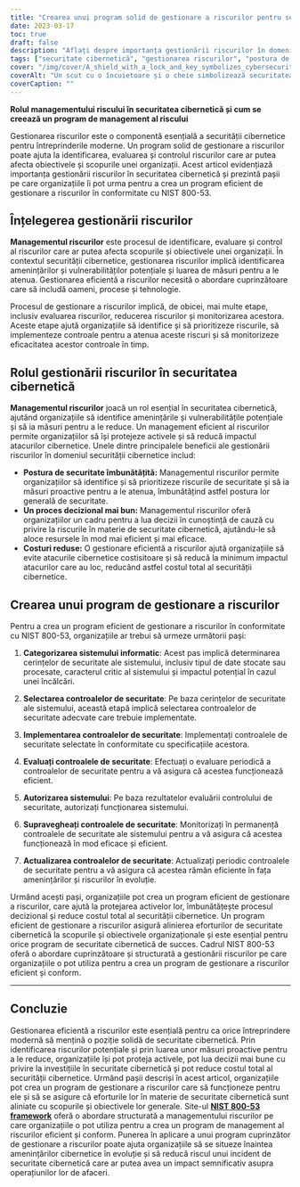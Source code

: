 ```yaml
---
title: "Crearea unui program solid de gestionare a riscurilor pentru securitatea cibernetică"
date: 2023-03-17
toc: true
draft: false
description: "Aflați despre importanța gestionării riscurilor în domeniul securității cibernetice și despre cum să creați un program care să funcționeze pentru afacerea dumneavoastră."
tags: ["securitate cibernetică", "gestionarea riscurilor", "postura de securitate", "evaluarea riscurilor", "atenuarea riscurilor", "monitorizarea riscurilor", "amenințări", "vulnerabilități", "securitatea informațiilor", "protecția datelor", "conformitate", "atacuri cibernetice", "luarea deciziilor", "reducerea costurilor", "continuitatea afacerilor", "analiza riscurilor", "identificarea riscurilor", "controlul riscurilor", "tratamentul riscului", "îmbunătățire continuă"]
cover: "/img/cover/A_shield_with_a_lock_and_key_symbolizes_cybersecurity.png"
coverAlt: "Un scut cu o încuietoare și o cheie simbolizează securitatea cibernetică, iar o lupă deasupra reprezintă gestionarea riscurilor."
coverCaption: ""
---
```


**Rolul managementului riscului în securitatea cibernetică și cum se creează un program de management al riscului**

Gestionarea riscurilor este o componentă esențială a securității cibernetice pentru întreprinderile moderne. Un program solid de gestionare a riscurilor poate ajuta la identificarea, evaluarea și controlul riscurilor care ar putea afecta obiectivele și scopurile unei organizații. Acest articol evidențiază importanța gestionării riscurilor în securitatea cibernetică și prezintă pașii pe care organizațiile îi pot urma pentru a crea un program eficient de gestionare a riscurilor în conformitate cu NIST 800-53.

## Înțelegerea gestionării riscurilor

**Managementul riscurilor** este procesul de identificare, evaluare și control al riscurilor care ar putea afecta scopurile și obiectivele unei organizații. În contextul securității cibernetice, gestionarea riscurilor implică identificarea amenințărilor și vulnerabilităților potențiale și luarea de măsuri pentru a le atenua. Gestionarea eficientă a riscurilor necesită o abordare cuprinzătoare care să includă oameni, procese și tehnologie.

Procesul de gestionare a riscurilor implică, de obicei, mai multe etape, inclusiv evaluarea riscurilor, reducerea riscurilor și monitorizarea acestora. Aceste etape ajută organizațiile să identifice și să prioritizeze riscurile, să implementeze controale pentru a atenua aceste riscuri și să monitorizeze eficacitatea acestor controale în timp.

## Rolul gestionării riscurilor în securitatea cibernetică

**Managementul riscurilor** joacă un rol esențial în securitatea cibernetică, ajutând organizațiile să identifice amenințările și vulnerabilitățile potențiale și să ia măsuri pentru a le reduce. Un management eficient al riscurilor permite organizațiilor să își protejeze activele și să reducă impactul atacurilor cibernetice. Unele dintre principalele beneficii ale gestionării riscurilor în domeniul securității cibernetice includ:

- **Postura de securitate îmbunătățită:** Managementul riscurilor permite organizațiilor să identifice și să prioritizeze riscurile de securitate și să ia măsuri proactive pentru a le atenua, îmbunătățind astfel postura lor generală de securitate.
- **Un proces decizional mai bun:** Managementul riscurilor oferă organizațiilor un cadru pentru a lua decizii în cunoștință de cauză cu privire la riscurile în materie de securitate cibernetică, ajutându-le să aloce resursele în mod mai eficient și mai eficace.
- **Costuri reduse:** O gestionare eficientă a riscurilor ajută organizațiile să evite atacurile cibernetice costisitoare și să reducă la minimum impactul atacurilor care au loc, reducând astfel costul total al securității cibernetice.

## Crearea unui program de gestionare a riscurilor

Pentru a crea un program eficient de gestionare a riscurilor în conformitate cu NIST 800-53, organizațiile ar trebui să urmeze următorii pași:

1. **Categorizarea sistemului informatic**: Acest pas implică determinarea cerințelor de securitate ale sistemului, inclusiv tipul de date stocate sau procesate, caracterul critic al sistemului și impactul potențial în cazul unei încălcări.

2. **Selectarea controalelor de securitate**: Pe baza cerințelor de securitate ale sistemului, această etapă implică selectarea controalelor de securitate adecvate care trebuie implementate.

3. **Implementarea controalelor de securitate**: Implementați controalele de securitate selectate în conformitate cu specificațiile acestora.

4. **Evaluați controalele de securitate**: Efectuați o evaluare periodică a controalelor de securitate pentru a vă asigura că acestea funcționează eficient.

5. **Autorizarea sistemului**: Pe baza rezultatelor evaluării controlului de securitate, autorizați funcționarea sistemului.

6. **Supravegheați controalele de securitate**: Monitorizați în permanență controalele de securitate ale sistemului pentru a vă asigura că acestea funcționează în mod eficace și eficient.

7. **Actualizarea controalelor de securitate**: Actualizați periodic controalele de securitate pentru a vă asigura că acestea rămân eficiente în fața amenințărilor și riscurilor în evoluție.

Urmând acești pași, organizațiile pot crea un program eficient de gestionare a riscurilor, care ajută la protejarea activelor lor, îmbunătățește procesul decizional și reduce costul total al securității cibernetice. Un program eficient de gestionare a riscurilor asigură alinierea eforturilor de securitate cibernetică la scopurile și obiectivele organizaționale și este esențial pentru orice program de securitate cibernetică de succes. Cadrul NIST 800-53 oferă o abordare cuprinzătoare și structurată a gestionării riscurilor pe care organizațiile o pot utiliza pentru a crea un program de gestionare a riscurilor eficient și conform.

____

## Concluzie
Gestionarea eficientă a riscurilor este esențială pentru ca orice întreprindere modernă să mențină o poziție solidă de securitate cibernetică. Prin identificarea riscurilor potențiale și prin luarea unor măsuri proactive pentru a le reduce, organizațiile își pot proteja activele, pot lua decizii mai bune cu privire la investițiile în securitate cibernetică și pot reduce costul total al securității cibernetice. Urmând pașii descriși în acest articol, organizațiile pot crea un program de gestionare a riscurilor care să funcționeze pentru ele și să se asigure că eforturile lor în materie de securitate cibernetică sunt aliniate cu scopurile și obiectivele lor generale. Site-ul [**NIST 800-53 framework**](https://csrc.nist.gov/publications/detail/sp/800-53/rev-5/final) oferă o abordare structurată a managementului riscurilor pe care organizațiile o pot utiliza pentru a crea un program de management al riscurilor eficient și conform. Punerea în aplicare a unui program cuprinzător de gestionare a riscurilor poate ajuta organizațiile să se situeze înaintea amenințărilor cibernetice în evoluție și să reducă riscul unui incident de securitate cibernetică care ar putea avea un impact semnificativ asupra operațiunilor lor de afaceri.